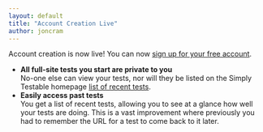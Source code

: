 ```yaml
---
layout: default
title: "Account Creation Live"
author: joncram
---
```


Account creation is now live! You can now [sign up for your free account](https://gears.simplytestable.com/signup/).

- **All full-site tests you start are private to you**<br />
                No-one else can view your tests, nor will they be listed on the Simply Testable
                homepage [list of recent tests](https://simplytestable.com/#recent-site-tests).
- **Easily access past tests**<br />
                You get a list of recent tests, allowing you to see at a glance
                how well your tests are doing.
This is a vast improvement where previously you had to remember
                the URL for a test to come back to it later.
